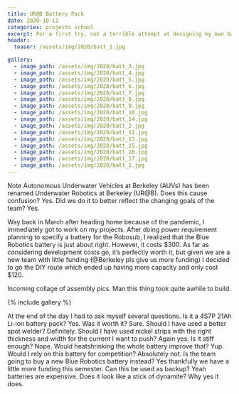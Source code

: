 ```yaml
---
title: UR@B Battery Pack
date: 2020-10-11
categories: projects school
excerpt: For a first try, not a terrible attempt at designing my own battery pack for UR@B. It did save quite a bit of money.
header:
  teaser: /assets/img/2020/batt_1.jpg

gallery:
  - image_path: /assets/img/2020/batt_3.jpg
  - image_path: /assets/img/2020/batt_4.jpg
  - image_path: /assets/img/2020/batt_5.jpg
  - image_path: /assets/img/2020/batt_6.jpg
  - image_path: /assets/img/2020/batt_7.jpg
  - image_path: /assets/img/2020/batt_8.jpg
  - image_path: /assets/img/2020/batt_9.jpg
  - image_path: /assets/img/2020/batt_10.jpg
  - image_path: /assets/img/2020/batt_14.jpg
  - image_path: /assets/img/2020/batt_2.jpg
  - image_path: /assets/img/2020/batt_11.jpg
  - image_path: /assets/img/2020/batt_13.jpg
  - image_path: /assets/img/2020/batt_15.jpg
  - image_path: /assets/img/2020/batt_16.jpg
  - image_path: /assets/img/2020/batt_17.jpg
  - image_path: /assets/img/2020/batt_1.jpg
---
```


Note Autonomous Underwater Vehicles at Berkeley (AUVs) has been renamed Underwater Robotics at Berkeley (UR@B). Does this cause confusion? Yes. Did we do it to better reflect the changing goals of the team? Yes.

Way back in March after heading home because of the pandemic, I immediately got to work on my projects. After doing power requirement planning to specify a battery for the Robosub, I realized that the Blue Robotics battery is just about right. However, it costs $300. As far as considering development costs go, it’s perfectly worth it, but given we are a new team with little funding (@Berkeley pls give us more funding) I decided to go the DIY route which ended up having more capacity and only cost $120.

Incoming collage of assembly pics. Man this thing took quite awhile to build.

{% include gallery %}

At the end of the day I had to ask myself several questions. Is it a 4S7P 21Ah Li-ion battery pack? Yes. Was it worth it? Sure. Should I have used a better spot welder? Definitely. Should I have used nickel strips with the right thickness and width for the current I want to push? Again yes. Is it stiff enough? Nope. Would heatshrinking the whole battery improve that? Yup. Would I rely on this battery for competition? Absolutely not. Is the team going to buy a new Blue Robotics battery instead? Yes thankfully we have a little more funding this semester. Can this be used as backup? Yeah batteries are expensive. Does it look like a stick of dynamite? Why yes it does.
